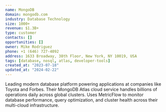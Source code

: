 ```yaml
---
name: MongoDB
domain: mongodb.com
industry: Database Technology
size: 1000+
revenue: $1.3B+
type: customer
contacts: []
opportunities: []
owner: Mike Rodriguez
phone: +1 (646) 727-4092
address: 1633 Broadway, 38th Floor, New York, NY 10019, USA
tags: [database, nosql, atlas, developer-tools]
created_at: "2023-07-18"
updated_at: "2024-02-22"
---
```


Leading modern database platform powering applications at companies like Toyota and Forbes. Their MongoDB Atlas cloud service handles billions of operations daily across global clusters. Uses MetricFlow to monitor database performance, query optimization, and cluster health across their multi-cloud infrastructure.